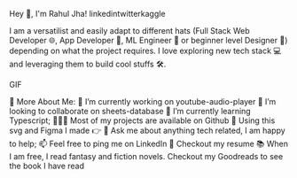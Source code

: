 Hey 👋, I'm Rahul Jha!
linkedintwitterkaggle

I am a versatilist and easily adapt to different hats (Full Stack Web Developer 🌐, App Developer 📱, ML Engineer 🤖 or beginner level Designer 🎨) depending on what the project requires. I love exploring new tech stack 💻 and leveraging them to build cool stuffs 🛠️.


GIF

🧐 More About Me:
🔭   I’m currently working on youtube-audio-player
🤝   I’m looking to collaborate on sheets-database
🌱   I’m currently learning Typescript;
👨🏻‍💻   Most of my projects are available on Github
🎨   Using this svg and Figma I made 👉
💬   Ask me about anything tech related, I am happy to help;
📫   Feel free to ping me on LinkedIn
📝   Checkout my resume
📚   When I am free, I read fantasy and fiction novels. Checkout my Goodreads to see the book I have read
